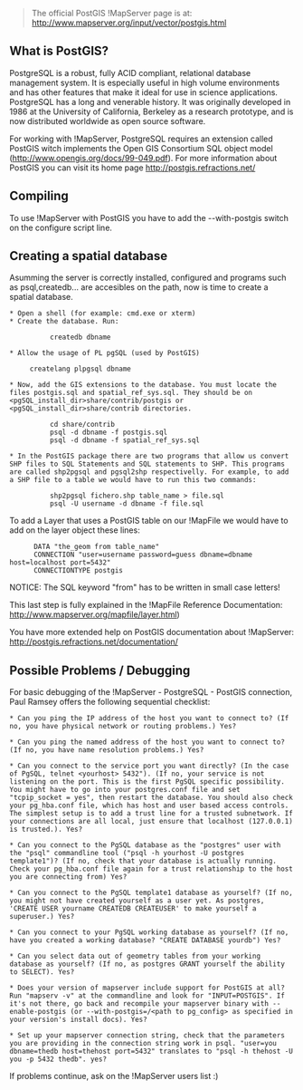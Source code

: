 >                                                                                                                                                                                                                                                                                                                                                                                                                                                                                                                                                                                  
> The official PostGIS !MapServer page is at: http://www.mapserver.org/input/vector/postgis.html                                                                                                                                                                                                                                                                                                                                                                                                                                                                                         
>                                                                                                                                                                                                                                                                                                                                                                                                                                                                                                                                                                                   
                                                                                                                                                                                                                                                                                                                                                                                                                                                                                                                                                                                       
## What is PostGIS?                                                                                                                                                                                                                                                                                                                                                                                                                                                                                                                                                               
                                                                                                                                                                                                                                                                                                                                                                                                                                                                                                                                                                                       
PostgreSQL is a robust, fully ACID compliant, relational database management system. It is especially useful in high volume environments and has other features that make it ideal for use in science applications. PostgreSQL has a long and venerable history. It was originally developed in 1986 at the University of California, Berkeley as a research prototype, and is now distributed worldwide as open source software.                                                                                                                                                      
                                                                                                                                                                                                                                                                                                                                                                                                                                                                                                                                                                                       
For working with !MapServer, PostgreSQL requires an extension called PostGIS witch implements the Open GIS Consortium SQL object model (http://www.opengis.org/docs/99-049.pdf). For more information about PostGIS you can visit its home page http://postgis.refractions.net/                                                                                                                                                                                                                                                                                                        
                                                                                                                                                                                                                                                                                                                                                                                                                                                                                                                                                                                       
## Compiling                                                                                                                                                                                                                                                                                                                                                                                                                                                                                                                                                                        
                                                                                                                                                                                                                                                                                                                                                                                                                                                                                                                                                                                       
To use !MapServer with PostGIS you have to add the --with-postgis switch on the configure script line.                                                                                                                                                                                                                                                                                                                                                                                                                                                                                 
                                                                                                                                                                                                                                                                                                                                                                                                                                                                                                                                                                                       
## Creating a spatial database                                                                                                                                                                                                                                                                                                                                                                                                                                                                                                                                                       
                                                                                                                                                                                                                                                                                                                                                                                                                                                                                                                                                                                       
Asumming the server is correctly installed, configured and programs such as psql,createdb... are accesibles on the path, now is time to create a spatial database.                                                                                                                                                                                                                                                                                                                                                                                                                     
                                                                                                                                                                                                                                                                                                                                                                                                                                                                                                                                                                                       
    * Open a shell (for example: cmd.exe or xterm)                                                                                                                                                                                                                                                                                                                                                                                                                                                                                                                                     
    * Create the database. Run:                                                                                                                                                                                                                                                                                                                                                                                                                                                                                                                                                        

```                                                                                                                                                                                                                                                                                                                                                                                                                                                                                                                                                                                    
          createdb dbname                                                                                                                                                                                                                                                                                                                                                                                                                                                                                                                                                              
```                                                                                                                                                                                                                                                                                                                                                                                                                                                                                                                                                                                    
    * Allow the usage of PL pgSQL (used by PostGIS)                                                                                                                                                                                                                                                                                                                                                                                                                                                                                                                                    

```                                                                                                                                                                                                                                                                                                                                                                                                                                                                                                                                                                                    
     createlang plpgsql dbname                                                                                                                                                                                                                                                                                                                                                                                                                                                                                                                                                         
```                                                                                                                                                                                                                                                                                                                                                                                                                                                                                                                                                                                    
    * Now, add the GIS extensions to the database. You must locate the files postgis.sql and spatial_ref_sys.sql. They should be on <pgSQL_install_dir>share/contrib/postgis or <pgSQL_install_dir>share/contrib directories.                                                                                                                                                                                                                                                                                                                                                          

```                                                                                                                                                                                                                                                                                                                                                                                                                                                                                                                                                                                    
          cd share/contrib                                                                                                                                                                                                                                                                                                                                                                                                                                                                                                                                                             
          psql -d dbname -f postgis.sql                                                                                                                                                                                                                                                                                                                                                                                                                                                                                                                                                
          psql -d dbname -f spatial_ref_sys.sql                                                                                                                                                                                                                                                                                                                                                                                                                                                                                                                                        
```                                                                                                                                                                                                                                                                                                                                                                                                                                                                                                                                                                                    
    * In the PostGIS package there are two programs that allow us convert SHP files to SQL Statements and SQL statements to SHP. This programs are called shp2pgsql and pgsql2shp respectivelly. For example, to add a SHP file to a table we would have to run this two commands:                                                                                                                                                                                                                                                                                                     

```                                                                                                                                                                                                                                                                                                                                                                                                                                                                                                                                                                                    
          shp2pgsql fichero.shp table_name > file.sql                                                                                                                                                                                                                                                                                                                                                                                                                                                                                                                                  
          psql -U username -d dbname -f file.sql                                                                                                                                                                                                                                                                                                                                                                                                                                                                                                                                       
```                                                                                                                                                                                                                                                                                                                                                                                                                                                                                                                                                                                    
To add a Layer that uses a PostGIS table on our !MapFile we would have to add on the layer object these lines:                                                                                                                                                                                                                                                                                                                                                                                                                                                                         

```                                                                                                                                                                                                                                                                                                                                                                                                                                                                                                                                                                                    
      DATA "the_geom from table_name"                                                                                                                                                                                                                                                                                                                                                                                                                                                                                                                                                  
      CONNECTION "user=username password=guess dbname=dbname host=localhost port=5432"                                                                                                                                                                                                                                                                                                                                                                                                                                                                                                 
      CONNECTIONTYPE postgis                                                                                                                                                                                                                                                                                                                                                                                                                                                                                                                                                           
```                                                                                                                                                                                                                                                                                                                                                                                                                                                                                                                                                                                    
NOTICE: The SQL keyword "from" has to be written in small case letters!                                                                                                                                                                                                                                                                                                                                                                                                                                                                                                                
                                                                                                                                                                                                                                                                                                                                                                                                                                                                                                                                                                                       
This last step is fully explained in the !MapFile Reference Documentation: http://www.mapserver.org/mapfile/layer.html)                                                                                                                                                                                                                                                                                                                                                                                                                                                                
                                                                                                                                                                                                                                                                                                                                                                                                                                                                                                                                                                                       
You have more extended help on PostGIS documentation about !MapServer: http://postgis.refractions.net/documentation/                                                                                                                                                                                                                                                                                                                                                                                                                                                                   
                                                                                                                                                                                                                                                                                                                                                                                                                                                                                                                                                                                       
## Possible Problems / Debugging                                                                                                                                                                                                                                                                                                                                                                                                                                                                                                                                                    
                                                                                                                                                                                                                                                                                                                                                                                                                                                                                                                                                                                       
For basic debugging of the !MapServer - PostgreSQL - PostGIS connection, Paul Ramsey offers the following sequential checklist:                                                                                                                                                                                                                                                                                                                                                                                                                                                        
                                                                                                                                                                                                                                                                                                                                                                                                                                                                                                                                                                                       
    * Can you ping the IP address of the host you want to connect to? (If no, you have physical network or routing problems.) Yes?                                                                                                                                                                                                                                                                                                                                                                                                                                                     
                                                                                                                                                                                                                                                                                                                                                                                                                                                                                                                                                                                       
    * Can you ping the named address of the host you want to connect to? (If no, you have name resolution problems.) Yes?                                                                                                                                                                                                                                                                                                                                                                                                                                                              
                                                                                                                                                                                                                                                                                                                                                                                                                                                                                                                                                                                       
    * Can you connect to the service port you want directly? (In the case of PgSQL, telnet <yourhost> 5432"). (If no, your service is not listening on the port. This is the first PgSQL specific possibility. You might have to go into your postgres.conf file and set "tcpip_socket = yes", then restart the database. You should also check your pg_hba.conf file, which has host and user based access controls. The simplest setup is to add a trust line for a trusted subnetwork. If your connections are all local, just ensure that localhost (127.0.0.1) is trusted.). Yes? 
                                                                                                                                                                                                                                                                                                                                                                                                                                                                                                                                                                                       
    * Can you connect to the PgSQL database as the "postgres" user with the "psql" commandline tool ("psql -h yourhost -U postgres template1")? (If no, check that your database is actually running. Check your pg_hba.conf file again for a trust relationship to the host you are connecting from) Yes?                                                                                                                                                                                                                                                                             
                                                                                                                                                                                                                                                                                                                                                                                                                                                                                                                                                                                       
    * Can you connect to the PgSQL template1 database as yourself? (If no, you might not have created yourself as a user yet. As postgres, 'CREATE USER yourname CREATEDB CREATEUSER' to make yourself a superuser.) Yes?                                                                                                                                                                                                                                                                                                                                                              
                                                                                                                                                                                                                                                                                                                                                                                                                                                                                                                                                                                       
    * Can you connect to your PgSQL working database as yourself? (If no, have you created a working database? "CREATE DATABASE yourdb") Yes?                                                                                                                                                                                                                                                                                                                                                                                                                                          
                                                                                                                                                                                                                                                                                                                                                                                                                                                                                                                                                                                       
    * Can you select data out of geometry tables from your working database as yourself? (If no, as postgres GRANT yourself the ability to SELECT). Yes?                                                                                                                                                                                                                                                                                                                                                                                                                               
                                                                                                                                                                                                                                                                                                                                                                                                                                                                                                                                                                                       
    * Does your version of mapserver include support for PostGIS at all? Run "mapserv -v" at the commandline and look for "INPUT=POSTGIS". If it's not there, go back and recompile your mapserver binary with --enable-postgis (or --with-postgis=/<path to pg_config> as specified in your version's install docs). Yes?                                                                                                                                                                                                                                                             
                                                                                                                                                                                                                                                                                                                                                                                                                                                                                                                                                                                       
    * Set up your mapserver connection string, check that the parameters you are providing in the connection string work in psql. "user=you dbname=thedb host=thehost port=5432" translates to "psql -h thehost -U you -p 5432 thedb". yes?                                                                                                                                                                                                                                                                                                                                            
                                                                                                                                                                                                                                                                                                                                                                                                                                                                                                                                                                                       
If problems continue, ask on the !MapServer users list :)
